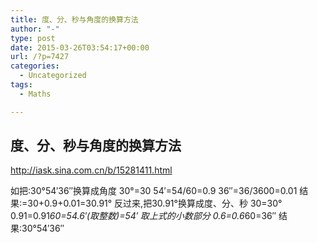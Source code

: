 ```yaml
---
title: 度、分、秒与角度的换算方法
author: "-"
type: post
date: 2015-03-26T03:54:17+00:00
url: /?p=7427
categories:
  - Uncategorized
tags:
  - Maths

---
```

## 度、分、秒与角度的换算方法
http://iask.sina.com.cn/b/15281411.html

如把:30°54′36″换算成角度 
30°=30 
54′=54/60=0.9 
36″=36/3600=0.01 
结果:=30+0.9+0.01=30.91° 
反过来,把30.91°换算成度、分、秒
30=30°
0.91=0.91*60=54.6′(取整数)=54′
取上式的小数部分
0.6=0.6*60=36″
结果:30°54′36″